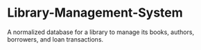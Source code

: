 # Library-Management-System
A normalized database for a library to manage its books, authors, borrowers, and loan transactions.
